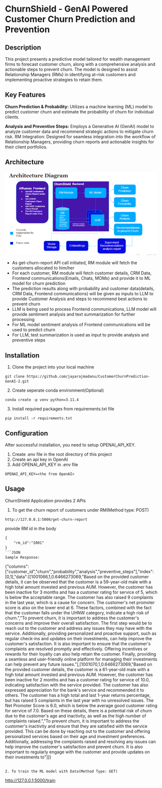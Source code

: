 # ChurnShield - GenAI Powered Customer Churn Prediction and Prevention

## Description
This project presents a predictive model tailored for wealth management firms to forecast customer churn, along with a comprehensive analysis and actionable steps to prevent churn. The model is designed to assist Relationship Managers (RMs) in identifying at-risk customers and implementing proactive strategies to retain them.


## Key Features
**Churn Prediction & Probability:** Utilizes a machine learning (ML) model to predict customer churn and estimate the probability of churn for individual clients.

**Analysis and Preventive Steps:** Employs a Generative AI (GenAI) model to analyze customer data and recommend strategic actions to mitigate churn risk.
RM Integration: Designed for seamless integration into the workflow of Relationship Managers, providing churn reports and actionable insights for their client portfolios.

## Architecture

![Architecture Diagram](img/archiDiad.PNG)

* As get-churn-report API call initiated, RM module will fetch the customers allocated to him/her
* For each customer, RM module will fetch customer details, CRM Data, Frontend communications(Emails, Chats, MOMs) and provide it to ML model for churn prediction
* The prediction results along with probability and customer data(details, CRM Data, Frontend communications) will be given as inputs to LLM to provide Customer Analysis and steps to recommend best actions to prevent churn
* LLM is being used to process Frontend communications, LLM model will provide sentiment analysis and text summarization for further processing
* For ML model sentiment analysis of Frontend communications will be used to predict churn
* For LLM, test summarization is used as input to provide analysis and preventive steps

## Installation
1. Clone the project into your local machine
```
git clone https://github.com/jayarajmadanu/CustomerChurnPrediction-GenAI-2.git
```
2. Create seperate conda environment(Optional)
```
conda create -p venv python=3.11.4
```
3. Install required packages from requirements.txt file
```
pip install -r requirements.txt
```
## Configuration

After successful installation, you need to setup OPENAI_API_KEY.
1. Create .env file in the root directory of this project
2. Create an api key in OpenAI
3. Add OPENAI_API_KEY in .env file
```
OPENAI_API_KEY=<the from OpenAI>
```

## Usage
ChurnShield Application provides 2 APIs 
1. To get the churn report of customers under RM(Method type: POST)
```
http://127.0.0.1:5000/get-churn-report
```
provide RM id in the body
```
{
    "rm_id":"2001"
}
```JSON
Sample Response:
```
{"columns":["customer_id","churn","probability","analysis","preventive_steps"],"index":[0,1],"data":[[1001066,1,0.6466273069,"Based
on the provided customer details, it can be observed that the customer is a 59-year-old male with a high total amount
invested and previous AUM. However, the customer has been inactive for 3 months and has a customer rating for service of
5, which is below the acceptable range. The customer has also raised 9 complaints in the last year, which is a cause for
concern. The customer's net promoter score is also on the lower end at 6. These factors, combined with the fact that the
customer falls under the UHNW category, indicate a high risk of churn.","To prevent churn, it is important to address
the customer's concerns and improve their overall satisfaction. The first step would be to reach out to the customer and
address any issues they may have with the service. Additionally, providing personalized and proactive support, such as
regular check-ins and updates on their investments, can help improve the customer's satisfaction. It is also important
to ensure that the customer's complaints are resolved promptly and effectively. Offering incentives or rewards for their
loyalty can also help retain the customer. Finally, providing a seamless and user-friendly online platform for managing
their investments can help prevent any future issues."],[1001070,1,0.6466273069,"Based on the provided customer details,
the customer is a 61-year-old male with a high total amount invested and previous AUM. However, the customer has been
inactive for 2 months and has a customer rating for service of 10.0, indicating satisfaction with the service provided.
The customer has also expressed appreciation for the bank's service and recommended it to others. The customer has a
high total and last 1-year returns percentage, but has raised 5 complaints in the last year with no unresolved issues.
The Net Promoter Score is 6.0, which is below the average good customer rating for service of 7.0. Based on these
details, there is a potential risk of churn due to the customer's age and inactivity, as well as the high number of
complaints raised.","To prevent churn, it is important to address the customer's inactivity and ensure that they are
satisfied with the service provided. This can be done by reaching out to the customer and offering personalized services
based on their age and investment preferences. Additionally, addressing the complaints raised and resolving any issues
can help improve the customer's satisfaction and prevent churn. It is also important to regularly engage with the
customer and provide updates on their investments to"]]}
```

2. To train the ML model with Data(Method Type: GET)
```
http://127.0.0.1:5000/train
```